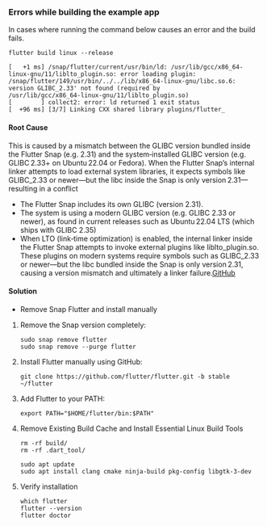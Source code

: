 ### Errors while building the example app

In cases where running the command below causes an error and the build fails.
```
flutter build linux --release
```
```
[   +1 ms] /snap/flutter/current/usr/bin/ld: /usr/lib/gcc/x86_64-linux-gnu/11/liblto_plugin.so: error loading plugin:
/snap/flutter/149/usr/bin/../../lib/x86_64-linux-gnu/libc.so.6: version GLIBC_2.33' not found (required by
/usr/lib/gcc/x86_64-linux-gnu/11/liblto_plugin.so)
[        ] collect2: error: ld returned 1 exit status
[  +96 ms] [3/7] Linking CXX shared library plugins/flutter_
```
#### Root Cause

This is caused by a mismatch between the GLIBC version bundled inside the Flutter Snap (e.g. 2.31) and the system‑installed GLIBC version (e.g. GLIBC 2.33+ on Ubuntu 22.04 or Fedora). When the Flutter Snap’s internal linker attempts to load external system libraries, it expects symbols like GLIBC_2.33 or newer—but the libc inside the Snap is only version 2.31—resulting in a conflict

 - The Flutter Snap includes its own GLIBC (version 2.31).
 - The system is using a modern GLIBC version (e.g. GLIBC 2.33 or newer), as found in current releases such as Ubuntu 22.04 LTS (which ships with GLIBC 2.35)
 - When LTO (link‑time optimization) is enabled, the internal linker inside the Flutter Snap attempts to invoke external plugins like liblto_plugin.so. These plugins on modern systems require symbols such as GLIBC_2.33 or newer—but the libc bundled inside the Snap is only version 2.31, causing a version mismatch and ultimately a linker failure.[GitHub](https://github.com/flutter/flutter/issues/137036?utm_source=chatgpt.com)

#### Solution 
  - Remove Snap Flutter and install manually
1. Remove the Snap version completely:
   ```
   sudo snap remove flutter
   sudo snap remove --purge flutter
   ```
2. Install Flutter manually using GitHub:
    ```
    git clone https://github.com/flutter/flutter.git -b stable ~/flutter  
    ```
3. Add Flutter to your PATH: 
    ```
    export PATH="$HOME/flutter/bin:$PATH"
    ```
4.  Remove Existing Build Cache and Install Essential Linux Build Tools
    ```
    rm -rf build/
    rm -rf .dart_tool/

    sudo apt update
    sudo apt install clang cmake ninja-build pkg-config libgtk-3-dev
    ```
4. Verify installation
    ```
    which flutter
    flutter --version
    flutter doctor
    ```
